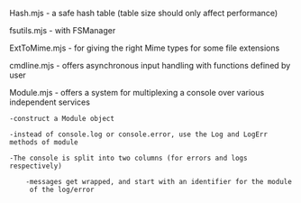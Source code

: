 
Hash.mjs - a safe hash table (table size should only affect performance)

fsutils.mjs - with FSManager

ExtToMime.mjs - for giving the right Mime types for some file extensions

cmdline.mjs - offers asynchronous input handling with functions defined by user

Module.mjs - offers a system for multiplexing a console over various independent services

	-construct a Module object
	
	-instead of console.log or console.error, use the Log and LogErr methods of module
	
	-The console is split into two columns (for errors and logs respectively)
	
		-messages get wrapped, and start with an identifier for the module
		 of the log/error
